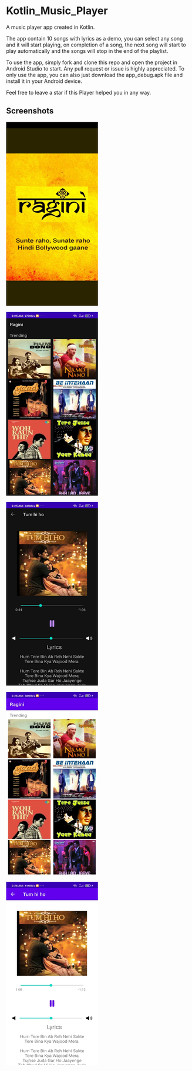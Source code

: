 # Kotlin_Music_Player
A music player app created in Kotlin.

The app contain 10 songs with lyrics as a demo, you can select any song and it will start playing, on completion of a song, the next song will start to play automatically and the songs will stop in the end of the playlist.

To use the app, simply fork and clone this repo and open the project in Android Studio to start. Any pull request or issue is highly appreciated. To only use the app, you can also just download the app_debug.apk file and install it in your Android device.

Feel free to leave a star if this Player helped you in any way.

## Screenshots

<img src="img1.jpeg"
     alt="First screenshot" width="250" height="500"
     style="margin-right: 10px;" />
     
<img src="img2.jpeg"
     alt="Second screenshot" width="250" height="500"
     style="margin-right: 10px;" />
     
<img src="img3.jpeg"
     alt="Third screenshot" width="250" height="500"
     style="margin-right: 10px;" />
     
<img src="img4.jpeg"
     alt="Fourth screenshot" width="250" height="500"
     style="margin-right: 10px;" />
     
<img src="img5.jpeg"
     alt="Fifth screenshot" width="250" height="500"
     style="margin-right: 10px;" />
